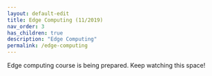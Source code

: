 ```yaml
---
layout: default-edit
title: Edge Computing (11/2019)
nav_order: 3
has_children: true
description: "Edge Computing"
permalink: /edge-computing
---
```


Edge computing course is being prepared.  Keep watching this space!
